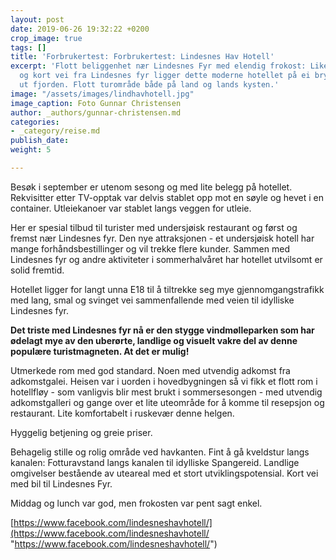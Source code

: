 ```yaml
---
layout: post
date: 2019-06-26 19:32:22 +0200
crop_image: true
tags: []
title: 'Forbrukertest: Forbrukertest: Lindesnes Hav Hotell'
excerpt: 'Flott beliggenhet nær Lindesnes Fyr med elendig frokost: Like ved Spangereide
  og kort vei fra Lindesnes fyr ligger dette moderne hotellet på ei brygge med havet
  ut fjorden. Flott turområde både på land og lands kysten.'
image: "/assets/images/lindhavhotell.jpg"
image_caption: Foto Gunnar Christensen
author: _authors/gunnar-christensen.md
categories:
- _category/reise.md
publish_date: 
weight: 5

---
```

Besøk i september er utenom sesong og med lite belegg på hotellet. Rekvisitter etter TV-opptak var delvis stablet opp mot en søyle og hevet i en container. Utleiekanoer var stablet langs veggen for utleie.

Her er spesial tilbud til turister med undersjøisk restaurant og først og fremst nær Lindesnes fyr. Den nye attraksjonen - et undersjøisk hotell har mange forhåndsbestillinger og vil trekke flere kunder. Sammen med Lindesnes fyr og andre aktiviteter i sommerhalvåret har hotellet utvilsomt er solid fremtid.

Hotellet ligger for langt unna E18 til å tiltrekke seg mye gjennomgangstrafikk med lang, smal og svinget vei sammenfallende med veien til idylliske Lindesnes fyr.

**Det triste med Lindesnes fyr nå er den stygge vindmølleparken som har ødelagt mye av den uberørte, landlige og visuelt vakre del av denne populære turistmagneten. At det er mulig!**

Utmerkede rom med god standard. Noen med utvendig adkomst fra adkomstgalei. Heisen var i uorden i hovedbygningen så vi fikk et flott rom i hotellfløy - som vanligvis blir mest brukt i sommersesongen - med utvendig adkomstgalleri og gange over et lite uteområde for å komme til resepsjon og restaurant. Lite komfortabelt i ruskevær denne helgen.

Hyggelig betjening og greie priser.

Behagelig stille og rolig område ved havkanten. Fint å gå kveldstur langs kanalen: Fotturavstand langs kanalen til idylliske Spangereid. Landlige omgivelser bestående av uteareal med et stort utviklingspotensial. Kort vei med bil til Lindesnes Fyr.

Middag og lunch var god, men frokosten var pent sagt enkel.

[https://www.facebook.com/lindesneshavhotell/](https://www.facebook.com/lindesneshavhotell/ "https://www.facebook.com/lindesneshavhotell/")